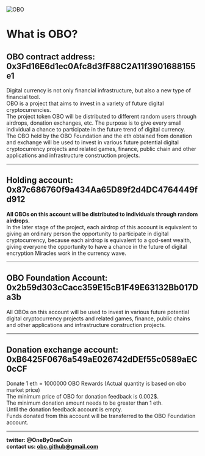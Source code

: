 ![OBO](https://avatars.githubusercontent.com/u/106155047?v=4)  
# What is OBO?
## **OBO contract address: 0x3Fd16E6d1ec0Afc8d3fF88C2A11f3901688155e1**  
Digital currency is not only financial infrastructure, but also a new type of financial tool.   
OBO is a project that aims to invest in a variety of future digital cryptocurrencies.  
The project token OBO will be distributed to different random users through airdrops, donation exchanges, etc. The purpose is to give every small individual a chance to participate in the future trend of digital currency.  
The OBO held by the OBO Foundation and the eth obtained from donation and exchange will be used to invest in various future potential digital cryptocurrency projects and related games, finance, public chain and other applications and infrastructure construction projects.  

---------------
## **Holding account: 0x87c686760f9a434Aa65D89f2d4DC4764449fd912**  
**All OBOs on this account will be distributed to individuals through random airdrops.**  
In the later stage of the project, each airdrop of this account is equivalent to giving an ordinary person the opportunity to participate in digital cryptocurrency, because each airdrop is equivalent to a god-sent wealth, giving everyone the opportunity to have a chance in the future of digital encryption Miracles work in the currency wave.

---------------
## **OBO Foundation Account: 0x2b59d303cCacc359E15cB1F49E63132Bb017Da3b**  
All OBOs on this account will be used to invest in various future potential digital cryptocurrency projects and related games, finance, public chains and other applications and infrastructure construction projects.

---------------
## **Donation exchange account: 0xB6425F0676a549aE026742dDEf55c0589aEC0cCF**  
Donate 1 eth = 1000000 OBO Rewards (Actual quantity is based on obo market price)  
The minimum price of OBO for donation feedback is 0.002$.  
The minimum donation amount needs to be greater than 1 eth.  
Until the donation feedback account is empty.  
Funds donated from this account will be transferred to the OBO Foundation account.  

---------------
**twitter:  @OneByOneCoin**  
**contact us:   obo.github@gmail.com**  
